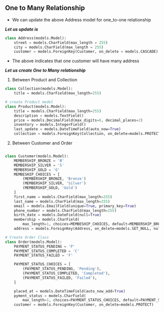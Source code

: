 ## One to Many Relationship

- We can update the above Address model for one_to-one relationship

___Let us update is___

```python
class Address(models.Model):
    street = models.CharField(max_length = 255)
    city = models.CharField(max_length = 255)
    customer = models.ForeignKey(Customer, on_delete = models.CASCADE)
```

- The above indicates that one customer will have many address

___Let us create One to Many relationship___ 

1. Between Product and Collection

```python
class Collection(models.Model):
    title = models.CharField(max_length=255)

# create Product model
class Product(models.Model):
    title = models.CharField(max_length=255)
    description = models.TextField()
    price = models.DecimalField(max_digits=6, decimal_places=2)
    inventory = models.IntegerField()
    last_update = models.DateTimeField(auto_now=True)
    collection = models.ForeignKey(Collection, on_delete=models.PROTECT)
```
2. Between Customer and Order

```python

class Customer(models.Model):
    MEMBERSHIP_BRONZE = 'B'
    MEMBERSHIP_SILVER = 'S'
    MEMBERSHIP_GOLD = 'G'
    MEMBESHIP_CHOICES = [
        (MEMBERSHIP_BRONZE, 'Bronze')
        (MEMBERSHIP_SILVER, 'Silver')
        (MEMBERSHIP_GOLD, 'Gold')
    ]
    first_name = models.CharField(max_length=255)
    last_name = models.CharField(max_length=255)
    email = models.EmailField(unique=True, primary_key=True)
    phone_number = models.CharField(max_length=255)
    birth_date = models.DateField(null=True)
    membership = models.CharField(
        max_length=1, choices=MEMBESHIP_CHOICES, default=MEMBERSHIP_BRONZE)
    address = models.ForeignKey(Address, on_delete=models.SET_NULL, null=True)

# Create Order Class
class Order(models.Model):
    PAYMENT_STATUS_PENDING = 'P'
    PAYMENT_STATUS_COMPLETED = 'C'
    PAYMENT_STATUS_FAILED = 'F'

    PAYMENT_STATUS_CHOICES = [
        (PAYMENT_STATUS_PENDING, 'Pending'),
        (PAYMENT_STATUS_COMPLETED, 'Completed'),
        (PAYMENT_STATUS_FAILED, 'Failed'),
    ]

    placed_at = models.DateTimeField(auto_now_add=True)
    pyment_status = models.CharField(
        max_length=1, choices=PAYMENT_STATUS_CHOICES, default=PAYMENT_STATUS_PENDING)
    customer = models.ForeignKey(Customer, on_delete=models.PROTECT)

```

